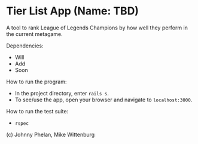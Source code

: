 # Tier List App (Name: TBD)

A tool to rank League of Legends Champions by how well they perform in the current metagame.

Dependencies:
* Will
* Add
* Soon

How to run the program:
* In the project directory, enter `rails s`.
* To see/use the app, open your browser and navigate to `localhost:3000`.

How to run the test suite:
* `rspec`

(c) Johnny Phelan, Mike Wittenburg
